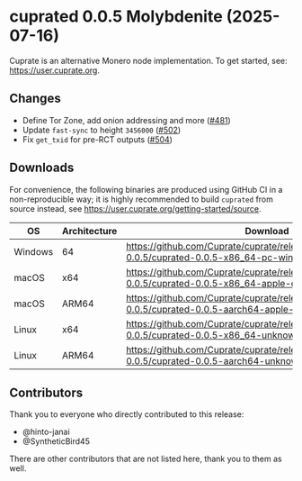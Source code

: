 # cuprated 0.0.5 Molybdenite (2025-07-16)
Cuprate is an alternative Monero node implementation. To get started, see: <https://user.cuprate.org>.

## Changes
- Define Tor Zone, add onion addressing and more ([#481](https://github.com/Cuprate/cuprate/pull/481))
- Update `fast-sync` to height `3456000` ([#502](https://github.com/Cuprate/cuprate/pull/502))
- Fix `get_txid` for pre-RCT outputs ([#504](https://github.com/Cuprate/cuprate/pull/504))

## Downloads
For convenience, the following binaries are produced using GitHub CI in a non-reproducible way; it is highly recommended to build `cuprated` from source instead, see <https://user.cuprate.org/getting-started/source>.

| OS      | Architecture | Download |
|---------|--------------|----------|
| Windows | 64           | <https://github.com/Cuprate/cuprate/releases/download/cuprated-0.0.5/cuprated-0.0.5-x86_64-pc-windows-msvc.zip>
| macOS   | x64          | <https://github.com/Cuprate/cuprate/releases/download/cuprated-0.0.5/cuprated-0.0.5-x86_64-apple-darwin.tar.gz>
| macOS   | ARM64        | <https://github.com/Cuprate/cuprate/releases/download/cuprated-0.0.5/cuprated-0.0.5-aarch64-apple-darwin.tar.gz>
| Linux   | x64          | <https://github.com/Cuprate/cuprate/releases/download/cuprated-0.0.5/cuprated-0.0.5-x86_64-unknown-linux.tar.gz>
| Linux   | ARM64        | <https://github.com/Cuprate/cuprate/releases/download/cuprated-0.0.5/cuprated-0.0.5-aarch64-unknown-linux.tar.gz>

## Contributors
Thank you to everyone who directly contributed to this release:

- @hinto-janai
- @SyntheticBird45

There are other contributors that are not listed here, thank you to them as well.
